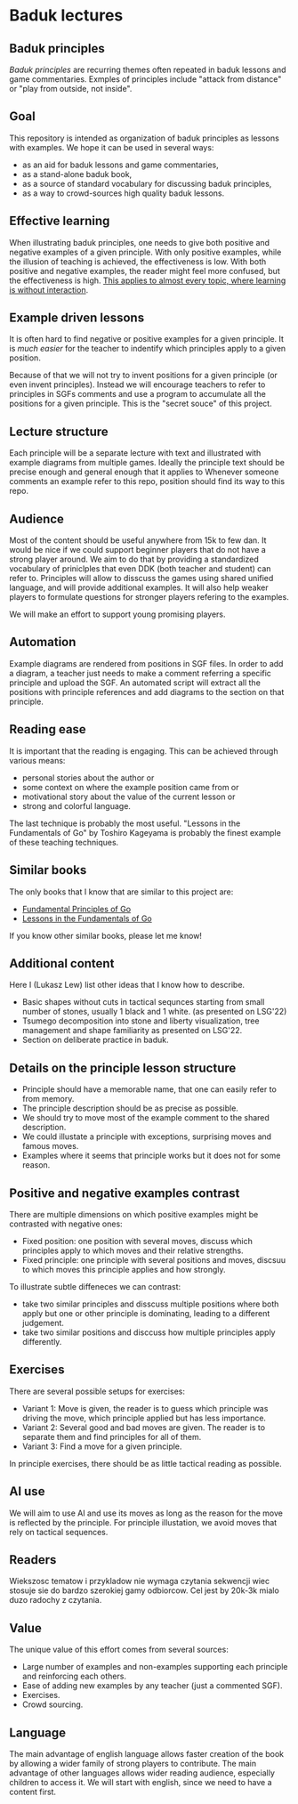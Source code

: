 # Baduk lectures

## Baduk principles

_Baduk principles_ are recurring themes often repeated in baduk lessons and game commentaries.
Exmples of principles include "attack from distance" or "play from outside, not inside".

## Goal 

This repository is intended as organization of baduk principles as lessons with examples.
We hope it can be used in several ways:
- as an aid for baduk lessons and game commentaries,
- as a stand-alone baduk book, 
- as a source of standard vocabulary for discussing baduk principles,
- as a way to crowd-sources high quality baduk lessons.

## Effective learning

When illustrating baduk principles, one needs to give both positive and negative examples of a given principle.
With only positive examples, while the illusion of teaching is achieved, the effectiveness is low.
With both positive and negative examples, the reader might feel more confused, but the effectiveness is high.
[This applies to almost every topic, where learning is without interaction](https://www.youtube.com/watch?v=eVtCO84MDj8).

## Example driven lessons

It is often hard to find negative or positive examples for a given principle. 
It is _much easier_ for the teacher to indentify which principles apply to a given position.

Because of that we will not try to invent positions for a given principle (or even invent principles).
Instead we will encourage teachers to refer to principles in SGFs comments and use a program to accumulate all the positions for a given principle.
This is the "secret souce" of this project.

## Lecture structure

Each principle will be a separate lecture with text and illustrated with example diagrams from multiple games.
Ideally the principle text should be precise enough and general enough that it applies to 
Whenever someone comments an example refer to this repo, position should find its way to this repo.

## Audience

Most of the content should be useful anywhere from 15k to few dan.
It would be nice if we could support beginner players that do not have a strong player around.
We aim to do that by providing a standardized vocabulary of priniclples that even DDK (both teacher and student) can refer to.
Principles will allow to disscuss the games using shared unified language, and will provide additional examples.
It will also help weaker players to formulate questions for stronger players refering to the examples.

We will make an effort to support young promising players.

## Automation

Example diagrams are rendered from positions in SGF files.
In order to add a diagram, a teacher just needs to make a comment referring a specific principle and upload the SGF.
An automated script will extract all the positions with principle references and add diagrams to the section on that principle.

## Reading ease

It is important that the reading is engaging. 
This can be achieved through various means:
 - personal stories about the author or
 - some context on where the example position came from or
 - motivational story about the value of the current lesson or
 - strong and colorful language.

The last technique is probably the most useful. 
"Lessons in the Fundamentals of Go" by Toshiro Kageyama is probably the finest example of these teaching techniques.

## Similar books

The only books that I know that are similar to this project are:
- [Fundamental Principles of Go](https://www.goodreads.com/en/book/show/1485651.Fundamental_Principles_Of_Go)
- [Lessons in the Fundamentals of Go](https://www.goodreads.com/book/show/1241950.Lessons_in_the_Fundamentals_of_Go)

If you know other similar books, please let me know!

## Additional content

Here I (Lukasz Lew) list other ideas that I know how to describe.

- Basic shapes without cuts in tactical sequnces starting from small number of stones, usually 1 black and 1 white. (as presented on LSG'22)
- Tsumego decomposition into stone and liberty visualization, tree management and shape familiarity as presented on LSG'22.
- Section on deliberate practice in baduk.

## Details on the principle lesson structure

- Principle should have a memorable name, that one can easily refer to from memory.
- The principle description should be as precise as possible.
- We should try to move most of the example comment to the shared description.
- We could illustate a principle with exceptions, surprising moves and famous moves.
- Examples where it seems that principle works but it does not for some reason.

## Positive and negative examples contrast

There are multiple dimensions on which positive examples might be contrasted with negative ones:
- Fixed position: one position with several moves, discuss which principles apply to which moves and their relative strengths.
- Fixed principle: one principle with several positions and moves, discsuu to which moves this principle applies and how strongly.

To illustrate subtle diffeneces we can contrast:
- take two similar principles and disscuss multiple positions where both apply but one or other principle is dominating, leading to a different judgement.
- take two similar positions and disccuss how multiple principles apply differently.

## Exercises


There are several possible setups for exercises:
- Variant 1: Move is given, the reader is to guess which principle was driving the move, which principle applied but has less importance.
- Variant 2: Several good and bad moves are given. The reader is to separate them and find principles for all of them.
- Variant 3: Find a move for a given principle.

In principle exercises, there should be as little tactical reading as possible.

## AI use

We will aim to use AI and use its moves as long as the reason for the move is reflected by the principle.
For principle illustation, we avoid moves that rely on tactical sequences.

## Readers

Wiekszosc tematow i przykladow nie wymaga czytania sekwencji wiec stosuje sie do bardzo szerokiej gamy odbiorcow.
Cel jest by 20k-3k mialo duzo radochy z czytania.

## Value

The unique value of this effort comes from several sources:

- Large number of examples and non-examples supporting each principle and reinforcing each others.
- Ease of adding new examples by any teacher (just a commented SGF).
- Exercises.
- Crowd sourcing.

## Language

The main advantage of english language allows faster creation of the book by allowing a wider family of strong players to contribute.
The main advantage of other languages allows wider reading audience, especially children to access it.
We will start with english, since we need to have a content first.
